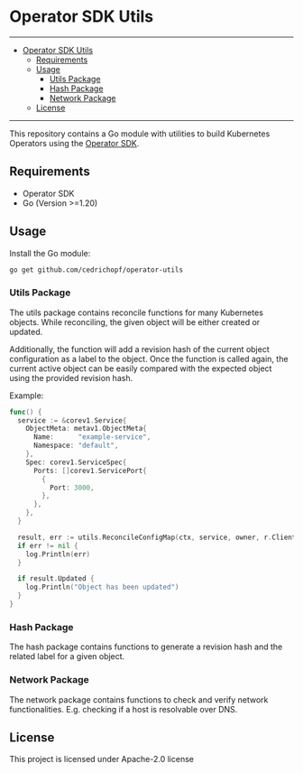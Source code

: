 # Operator SDK Utils

---

- [Operator SDK Utils](#operator-sdk-utils)
  - [Requirements](#requirements)
  - [Usage](#usage)
    - [Utils Package](#utils-package)
    - [Hash Package](#hash-package)
    - [Network Package](#network-package)
  - [License](#license)

---

This repository contains a Go module with utilities to build Kubernetes Operators using the
[Operator SDK](https://sdk.operatorframework.io/).

## Requirements

- Operator SDK
- Go (Version >=1.20)

## Usage

Install the Go module:

```sh
go get github.com/cedrichopf/operator-utils
```

### Utils Package

The utils package contains reconcile functions for many Kubernetes objects. While reconciling, the given
object will be either created or updated.

Additionally, the function will add a revision hash of the current object configuration as a label to the
object. Once the function is called again, the current active object can be easily compared with the expected
object using the provided revision hash.

Example:

```go
func() {
  service := &corev1.Service{
    ObjectMeta: metav1.ObjectMeta{
      Name:      "example-service",
      Namespace: "default",
    },
    Spec: corev1.ServiceSpec{
      Ports: []corev1.ServicePort{
        {
          Port: 3000,
        },
      },
    },
  }

  result, err := utils.ReconcileConfigMap(ctx, service, owner, r.Client, r.Scheme)
  if err != nil {
    log.Println(err)
  }

  if result.Updated {
    log.Println("Object has been updated")
  }
}
```

### Hash Package

The hash package contains functions to generate a revision hash and the related label for a given object.

### Network Package

The network package contains functions to check and verify network functionalities. E.g. checking if a host
is resolvable over DNS.

## License

This project is licensed under Apache-2.0 license
